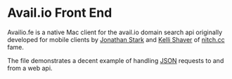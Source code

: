 # Avail.io Front End

Availio.fe is a native Mac client for the avail.io domain search api originally developed for mobile clients by [Jonathan Stark](http://jonathanstark.com) and [Kelli Shaver](http://kellishaver.com) of [nitch.cc](http://nitch.cc) fame. 

The file demonstrates a decent example of handling [JSON](http://json.org) requests to and from a web api.

